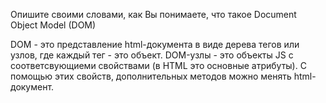 Опишите своими словами, как Вы понимаете, что такое Document Object Model (DOM)

DOM - это представление html-документа в виде дерева тегов или узлов, где каждый тег - это объект.
DOM-узлы - это объекты JS с соответсвующиеми свойствами (в HTML это основные атрибуты).
С помощью этих свойств, дополнительных методов можно менять html-документ.